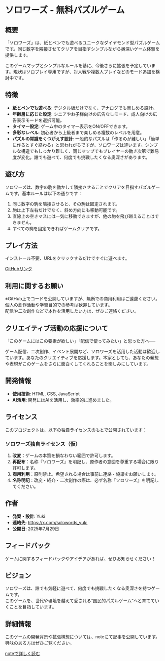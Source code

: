 # ソロワーズ - 無料パズルゲーム

## 概要

「ソロワーズ」は、紙とペンでも遊べるユニークなダイヤモンド型パズルゲームです。同じ数字を隣接させてクリアを目指すシンプルながら奥深いゲーム体験を提供します。

このゲームマップとシンプルなルールを基に、今後さらに拡張を予定しています。現状はソロプレイ専用ですが、対人戦や複数人プレイなどのモード追加を検討中です。

## 特徴

* **紙とペンでも遊べる**: デジタル版だけでなく、アナログでも楽しめる設計。
* **年齢層に応じた設定**: シニアやお子様向けの広告なしモード、成人向けの広告表示モードを選択可能。
* **タイマー設定**: ゲーム中のタイマー表示をON/OFFできます。
* **多彩なレベル**: 初心者から上級者まで楽しめる複数のレベルを用意。
* **パズルの常識をくつがえす設計**: 一般的なパズルは「作るのが難しい」「簡単に作るとすぐ終わる」と思われがちですが、ソロワーズは違います。シンプルな構造でもしっかり難しく、同じマップでもプレイヤーの動き次第で難易度が変化。誰でも遊べて、何度でも挑戦したくなる奥深さがあります。

## 遊び方

ソロワーズは、数字の駒を動かして隣接させることでクリアを目指すパズルゲームです。基本ルールは以下の通りです：

1. 同じ数字の駒を隣接させると、その駒は固定されます。
2. 駒は上下左右だけでなく、斜め方向にも移動可能です。
3. 直線上の空きマスには一気に移動できますが、他の駒を飛び越えることはできません。
4. すべての駒を固定できればゲームクリアです。

## プレイ方法

インストール不要、URLをクリックするだけですぐに遊べます。

[GitHubリンク](https://github.com/your-repo-url)

## 利用に関するお願い

※GitHub上でコードを公開していますが、無断での商用利用はご遠慮ください。  
個人の創作活動や学習目的での参考は歓迎しています。  
配信や二次創作などで本作を活用したい方は、ぜひご連絡ください。

## クリエイティブ活動の応援について

「このゲームにはこの要素が欲しい」「配信で使ってみたい」と思った方へ──

ゲーム配信、二次創作、イベント展開など、ソロワーズを活用した活動は歓迎しています。あなたのクリエイティブを応援します。本家としても、あなたの発想や表現がこのゲームをさらに面白くしてくれることを楽しみにしています。

## 開発情報

* **使用技術**: HTML, CSS, JavaScript
* **AI活用**: 開発にはAIを活用し、効率的に進めました。

## ライセンス

このプロジェクトは、以下の独自ライセンスのもとで公開されています：

### ソロワーズ独自ライセンス（仮）

1. **改変**：ゲームの本質を損なわない範囲で許可します。
2. **再配布**：名称『ソロワーズ』を明記し、原作者の意図を尊重する場合に限り許可します。
3. **商用利用**：原則禁止。希望される場合は事前に連絡・協議をお願いします。
4. **名称明記**：改変・紹介・二次創作の際は、必ず名称『ソロワーズ』を明記してください。

## 作者

* **発案・設計**: Yuki  
* **連絡先**: https://x.com/solowords_yuki
* **公開日**: 2025年7月29日

## フィードバック

ゲームに関するフィードバックやアイデアがあれば、ぜひお知らせください！

## ビジョン

ソロワーズは、誰でも気軽に遊べて、何度でも挑戦したくなる奥深さを持つゲームです。  
このゲームを、世代や環境を越えて愛される“国民的パズルゲーム”へと育てていくことを目指しています。

## 詳細情報

このゲームの開発背景や拡張構想については、noteにて記事を公開しています。興味のある方はぜひご覧ください。

[noteで詳しく読む](https://note.com/your-note-url)

